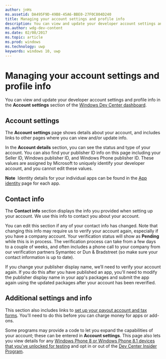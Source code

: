 ```yaml
---
author: jnHs
ms.assetid: DA495F9D-49B8-45A6-BBE0-27F0C804D240
title: Managing your account settings and profile info
description: You can view and update your developer account settings and profile info in the Account settings section of the unified Windows Dev Center dashboard.
ms.author: wdg-dev-content
ms.date: 02/08/2017
ms.topic: article
ms.prod: windows
ms.technology: uwp
keywords: windows 10, uwp
---
```

# Managing your account settings and profile info

You can view and update your developer account settings and profile info in the **Account settings** section of the [Windows Dev Center dashboard](using-the-windows-dev-center-dashboard.md).

## Account settings

The **Account settings** page shows details about your account, and includes links to other pages where you can view and/or update info.

In the **Account details** section, you can see the status and type of your account. You can also find your publisher ID info on this page including your Seller ID, Windows publisher ID, and Windows Phone publisher ID. These values are assigned by Microsoft to uniquely identify your developer account, and you cannot edit these values.

**Note**  Identity details for your individual apps can be found in the [App identity](view-app-identity-details.md) page for each app.

## Contact info

The **Contact info** section displays the info you provided when setting up your account. We use this info to contact you about your account.

You can edit this section if any of your contact info has changed. Note that changing this info may require us to verify your account again, especially if you have a company account. Your verification status will show as **Pending** while this is in process. The verification process can take from a few days to a couple of weeks, and often includes a phone call to your company from our verification partners Symantec or Dun & Bradstreet (so make sure your contact information is up to date).

If you change your publisher display name, we’ll need to verify your account again. If you do this after you have published an app, you'll need to modify the publisher display name in your app's packages and submit the app again using the updated packages after your account has been reverified.

## Additional settings and info

This section also includes links to [set up your payout account and tax forms](setting-up-your-payout-account-and-tax-forms.md). You'll need to do this before you can charge money for apps or add-ons.

Some programs may provide a code to let you expand the capabilities of your account; these can be entered in **Account settings**. This page also lets you view details for any [Windows Phone 8 or Windows Phone 8.1 devices that you've unlocked for testing](http://go.microsoft.com/fwlink/p/?LinkId=533897) and opt in or out of the [Dev Center Insider Program](dev-center-insider-program.md).

